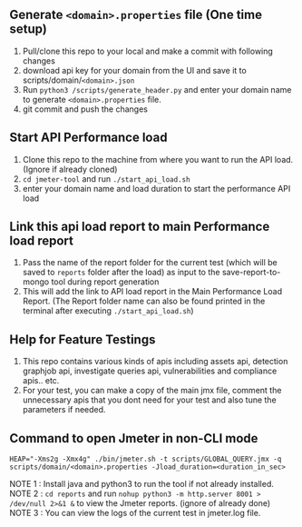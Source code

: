 ## Generate `<domain>.properties` file (One time setup)
1. Pull/clone this repo to your local and make a commit with following changes
2. download api key for your domain from the UI and save it to scripts/domain/`<domain>.json`
3. Run ```python3 /scripts/generate_header.py``` and enter your domain name to generate `<domain>.properties` file.
4. git commit and push the changes

## Start API Performance load
1. Clone this repo to the machine from where you want to run the API load. (Ignore if already cloned)
2. ```cd jmeter-tool``` and run ```./start_api_load.sh```
3. enter your domain name and load duration to start the performance API load

## Link this api load report to main Performance load report
1. Pass the name of the report folder for the current test (which will be saved to `reports` folder after the load) as input to the save-report-to-mongo tool during report generation
2. This will add the link to API load report in the Main Performance Load Report. 
(The Report folder name can also be found printed in the terminal after executing ```./start_api_load.sh```)

## Help for Feature Testings
1. This repo contains various kinds of apis including assets api, detection graphjob api, investigate queries api, vulnerabilities and compliance apis.. etc.
2. For your test, you can make a copy of the main jmx file, comment the unnecessary apis that you dont need for your test and also tune the parameters if needed.

## Command to open Jmeter in non-CLI mode
```
HEAP="-Xms2g -Xmx4g" ./bin/jmeter.sh -t scripts/GLOBAL_QUERY.jmx -q scripts/domain/<domain>.properties -Jload_duration=<duration_in_sec> 
```

NOTE 1 : Install java and python3 to run the tool if not already installed. 
<br>
NOTE 2 : ```cd reports``` and run ```nohup python3 -m http.server 8001 > /dev/null 2>&1 &``` to view the Jmeter reports. (ignore of already done)
<br>
NOTE 3 : You can view the logs of the current test in jmeter.log file.
